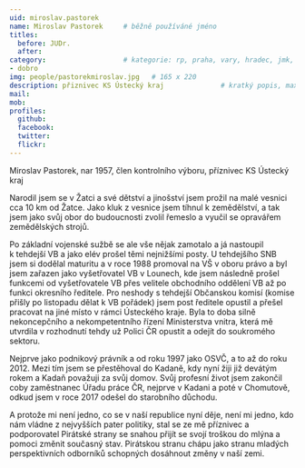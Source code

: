 ```yaml
---
uid: miroslav.pastorek
name: Miroslav Pastorek  	# běžně používáné jméno
titles:
  before: JUDr.
  after:
category:                 	# kategorie: rp, praha, vary, hradec, jmk, senat
- dobro
img: people/pastorekmiroslav.jpg   # 165 x 220
description: přiznivec KS Ústecký kraj           	# kratký popis, max 160 znaků
mail:
mob:	
profiles:
  github:
  facebook: 
  twitter: 
  flickr:
---
```


Miroslav Pastorek, nar 1957, člen kontrolního výboru, příznivec KS Ústecký kraj  

Narodil jsem se v Žatci a své dětství a jinošství jsem prožil na malé vesnici cca 10 km od Žatce. 
Jako kluk z vesnice jsem tíhnul k zemědělství, a tak jsem jako svůj obor do budoucnosti zvolil řemeslo a
vyučil se opravářem zemědělských strojů. 

Po základní vojenské sužbě se ale vše nějak zamotalo a já nastoupil k tehdejší VB a jako elév prošel těmi nejnižšími posty.
U tehdejšího SNB jsem si dodělal maturitu a v roce 1988 promoval na VŠ v oboru právo a byl jsem zařazen jako vyšetřovatel VB v Lounech, 
kde jsem následně prošel funkcemi od vyšetřovatele VB přes velitele obchodního oddělení VB až po funkci okresního ředitele. 
Pro neshody s tehdejší Občanskou komisí (komise přišly po listopadu dělat k VB pořádek) jsem post ředitele opustil a přešel pracovat na
jiné místo v rámci Ústeckého kraje. Byla to doba silně nekoncepčního a nekompetentního řízení Ministerstva vnitra, která mě utvrdila v rozhodnutí tehdy už Polici ČR opustit a odejít do soukromého sektoru.

Nejprve jako podnikový právník a od roku 1997 jako OSVČ, a to až do roku 2012. Mezi tím jsem se přestěhoval do Kadaně, kdy nyní žiji již devátým rokem a Kadaň považuji za svůj domov. Svůj profesní život jsem zakončil coby zaměstnanec Úřadu práce ČR, nejprve v Kadani a poté v Chomutově, odkud jsem v roce 2017 odešel do starobního důchodu. 

A protože mi není jedno, co se v naší republice nyní děje, není mi jedno, kdo nám vládne z nejvyšších pater politiky, stal se ze mě příznivec a podporovatel Pirátské strany se snahou přijít se svojí troškou do mlýna a pomoci změnit současný stav. 
Pirátskou stranu chápu jako stranu mladých perspektivních odborníků schopných dosáhnout změny v naší zemi.
